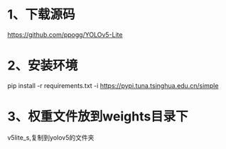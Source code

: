 # 1、下载源码

https://github.com/ppogg/YOLOv5-Lite

# 2、安装环境

pip install -r requirements.txt -i https://pypi.tuna.tsinghua.edu.cn/simple


# 3、权重文件放到weights目录下

v5lite_s,复制到yolov5的文件夹